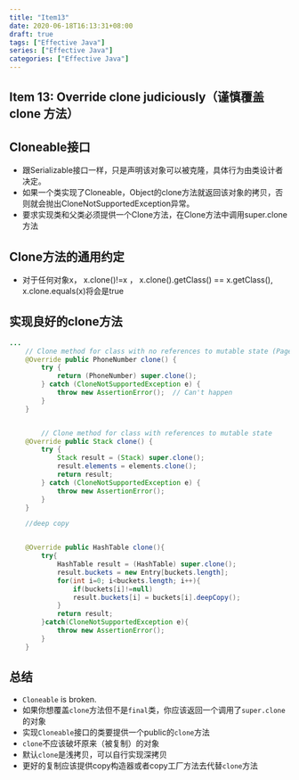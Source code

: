 ```yaml
---
title: "Item13"
date: 2020-06-18T16:13:31+08:00
draft: true
tags: ["Effective Java"]
series: ["Effective Java"]
categories: ["Effective Java"]
---
```



## Item 13: Override clone judiciously（谨慎覆盖 clone 方法）


## Cloneable接口
+ 跟Serializable接口一样，只是声明该对象可以被克隆，具体行为由类设计者决定。
+ 如果一个类实现了Cloneable，Object的clone方法就返回该对象的拷贝，否则就会抛出CloneNotSupportedException异常。
+ 要求实现类和父类必须提供一个Clone方法，在Clone方法中调用super.clone方法

## Clone方法的通用约定
+ 对于任何对象x， x.clone()!=x ， x.clone().getClass() == x.getClass(), x.clone.equals(x)将会是true

## 实现良好的clone方法
```java
...
    // Clone method for class with no references to mutable state (Page 59)
    @Override public PhoneNumber clone() {
        try {
            return (PhoneNumber) super.clone();
        } catch (CloneNotSupportedException e) {
            throw new AssertionError();  // Can't happen
        }
    }


        // Clone method for class with references to mutable state
    @Override public Stack clone() {
        try {
            Stack result = (Stack) super.clone();
            result.elements = elements.clone();
            return result;
        } catch (CloneNotSupportedException e) {
            throw new AssertionError();
        }
    }

    //deep copy


	@Override public HashTable clone(){
		try{
			HashTable result = (HashTable) super.clone();
			result.buckets = new Entry[buckets.length];
			for(int i=0; i<buckets.length; i++){
				if(buckets[i]!=null)
				result.buckets[i] = buckets[i].deepCopy();
			}
			return result;
		}catch(CloneNotSupportedException e){
			throw new AssertionError();
		}
	}
```

## 总结
+ `Cloneable` is broken.
+ 如果你想覆盖`clone`方法但不是`final`类，你应该返回一个调用了`super.clone`的对象
+ 实现`Cloneable`接口的类要提供一个public的`clone`方法
+ `clone`不应该破坏原来（被复制）的对象
+ 默认`clone`是浅拷贝，可以自行实现深拷贝
+ 更好的复制应该提供copy构造器或者copy工厂方法去代替`clone`方法


